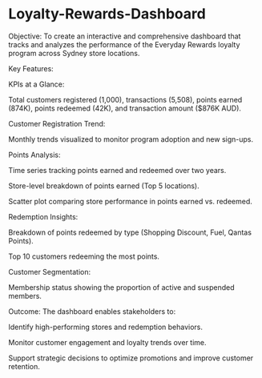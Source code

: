 # Loyalty-Rewards-Dashboard
Objective:
To create an interactive and comprehensive dashboard that tracks and analyzes the performance of the Everyday Rewards loyalty program across Sydney store locations.

Key Features:

KPIs at a Glance:

Total customers registered (1,000), transactions (5,508), points earned (874K), points redeemed (42K), and transaction amount ($876K AUD).

Customer Registration Trend:

Monthly trends visualized to monitor program adoption and new sign-ups.

Points Analysis:

Time series tracking points earned and redeemed over two years.

Store-level breakdown of points earned (Top 5 locations).

Scatter plot comparing store performance in points earned vs. redeemed.

Redemption Insights:

Breakdown of points redeemed by type (Shopping Discount, Fuel, Qantas Points).

Top 10 customers redeeming the most points.

Customer Segmentation:

Membership status showing the proportion of active and suspended members.

Outcome:
The dashboard enables stakeholders to:

Identify high-performing stores and redemption behaviors.

Monitor customer engagement and loyalty trends over time.

Support strategic decisions to optimize promotions and improve customer retention.
